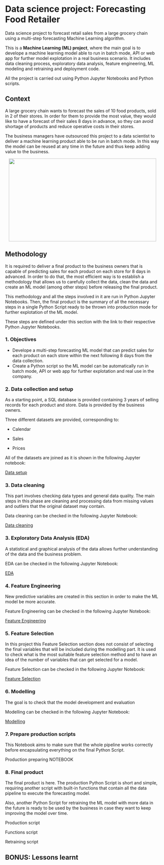 # Data science project: Forecasting Food Retailer
Data science project to forecast retail sales from a large grocery chain using a multi-step forecasting Machine Learning algorithm.

This is a **Machine Learning (ML) project**, where the main goal is to develope a machine learning model able to run in batch mode, API or web app for further model explotation in a real business scenario. It includes data cleaning process, exploratory data analysis, feature engineering, ML modeling and retraining and deployment code.

All the project is carried out using Python Jupyter Notebooks and Python scripts.

## Context
A large grocery chain wants to forecast the sales of 10 food products, sold in 2 of their stores. In order for them to provide the most value, they would like to have a forecast of their sales 8 days in advance, so they can avoid shortage of products and reduce operative costs in their stores.

The business managers have outsourced this project to a data scientist to deliver a machine learning product able to be run in batch mode. In this way the model can be reused at any time in the future and thus keep adding value to the business.

<p align="center">
  <img width="480" height="270" src="https://github.com/luis-cj/data-science-forecasting-food-retailer/blob/main/images/grocery_store_gif.gif">
</p>


## Methodology

It is required to deliver a final product to the business owners that is capable of predicting sales for each product on each store for 8 days in advanced. In order to do that, the most efficient way is to establish a methodology that allows us to carefully collect the data, clean the data and create an ML model (among other steps) before releasing the final product.

This methodology and all the steps involved in it are run in Python Jupyter Notebooks. Then, the final product is the summary of all the necessary steps in a single Python Script ready to be thrown into production mode for further explotation of the ML model.

These steps are defined under this section with the link to their respective Python Jupyter Notebooks.

<!-- I would like to add at some point if I have time some definition of forecasting and specifically multi-step recursive forecasting. Mention big data modeling capabilities. -->

### 1. Objectives

- Develope a multi-step forecasting ML model that can predict sales for each product on each store within the next following 8 days from the data collection. 
- Create a Python script so the ML model can be automatically run in batch mode, API or web app for further explotation and real use in the company.

### 2. Data collection and setup

As a starting point, a SQL database is provided containing 3 years of selling records for each product and store. Data is provided by the business owners.

Three different datasets are provided, corresponding to:

- Calendar

- Sales

- Prices

All of the datasets are joined as it is shown in the following Jupyter notebook:

[Data setup](https://github.com/luis-cj/data-science-forecasting-food-retailer/blob/main/notebooks/01_DataCollection_Setup.ipynb)

### 3. Data cleaning

This part involves checking data types and general data quality. The main steps in this phase are cleaning and processing data from missing values and outliers that the original dataset may contain.

Data cleaning can be checked in the following Jupyter Notebook:

[Data cleaning](https://github.com/luis-cj/data-science-forecasting-food-retailer/blob/main/notebooks/02_DataCleaning.ipynb)

### 3. Exploratory Data Analysis (EDA)

A statistical and graphical analysis of the data allows further understanding of the data and the business problem.

EDA can be checked in the following Jupyter Notebook:

[EDA](https://github.com/luis-cj/data-science-forecasting-food-retailer/blob/main/notebooks/03_EDA.ipynb)

### 4. Feature Engineering

<!-- All variables that are going to be used in the ML model need to be prepared for that task. Here, any new variables relevant for the problem might be created. Also, a first feature selection is carried out. Finally, different class balancing methods can be evaluated to check whether they're necessary or not. -->

New predictive variables are created in this section in order to make the ML model be more accurate.

Feature Engineering can be checked in the following Jupyter Notebook:

[Feature Engineering](https://github.com/luis-cj/data-science-forecasting-food-retailer/blob/main/notebooks/04_Feature%Engineering.ipynb)

### 5. Feature Selection


In this project this Feature Selection section does not consist of selecting the final variables that will be included during the modelling part. It is used to check what is the most suitable feature selection method and to have an idea of the number of variables that can get selected for a model.

Feature Selection can be checked in the following Jupyter Notebook:

[Feature Selection](https://github.com/luis-cj/data-science-forecasting-food-retailer/blob/main/notebooks/05_Feature%20selecion.ipynb)

### 6. Modelling

The goal is to check that the model development and evaluation 

Modelling can be checked in the following Jupyter Notebook:

[Modelling](https://github.com/luis-cj/data-science-forecasting-food-retailer/blob/main/notebooks/06_Modelling.ipynb)

### 7. Prepare production scripts

This Notebook aims to make sure that the whole pipeline works correctly before encapsulating everything on the final Python Script. 

Production preparing NOTEBOOK

### 8. Final product 

The final product is here. The production Python Script is short and simple, requiring another script with built-in functions that contain all the data pipeline to execute the forecasting model.

Also, another Python Script for retraining the ML model with more data in the future is ready to be used by the business in case they want to keep improving the model over time.

Production script 

Functions script

Retraining script

## BONUS: Lessons learnt


